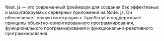 Nest. js — это современный фреймворк для создания бэк эффективных и 
масштабируемых серверных приложений на Node. js. 
Он ‍обеспечивает тесную интеграцию с‍ TypeScript⁣ и ⁢поддерживает принципы 
объектно-ориентированного программирования, функционального программирования ‍и 
функционально-реактивного программирования.


